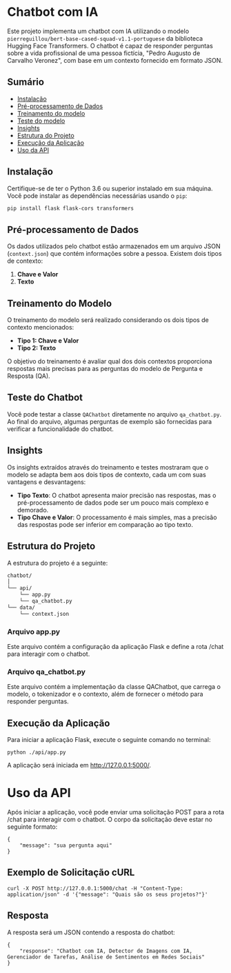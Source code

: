 # Chatbot com IA

Este projeto implementa um chatbot com IA utilizando o modelo `pierreguillou/bert-base-cased-squad-v1.1-portuguese` da biblioteca Hugging Face Transformers. O chatbot é capaz de responder perguntas sobre a vida profissional de uma pessoa fictícia, "Pedro Augusto de Carvalho Veronez", com base em um contexto fornecido em formato JSON.

## Sumário

- [Instalação](#instalação)
- [Pré-processamento de Dados](#pré-processamento-de-dados)
- [Treinamento do modelo](#treinamento-do-modelo)
- [Teste do modelo](#teste-do-chatbot)
- [Insights](#insights)
- [Estrutura do Projeto](#estrutura-do-projeto)
- [Execução da Aplicação](#execução-da-aplicação)
- [Uso da API](#uso-da-api)

## Instalação

Certifique-se de ter o Python 3.6 ou superior instalado em sua máquina. Você pode instalar as dependências necessárias usando o `pip`:

```bash
pip install flask flask-cors transformers
```
## Pré-processamento de Dados

Os dados utilizados pelo chatbot estão armazenados em um arquivo JSON (`context.json`) que contém informações sobre a pessoa. Existem dois tipos de contexto:

1. **Chave e Valor**
2. **Texto**

## Treinamento do Modelo

O treinamento do modelo será realizado considerando os dois tipos de contexto mencionados:

- **Tipo 1: Chave e Valor**
- **Tipo 2: Texto**

O objetivo do treinamento é avaliar qual dos dois contextos proporciona respostas mais precisas para as perguntas do modelo de Pergunta e Resposta (QA).

## Teste do Chatbot

Você pode testar a classe `QAChatbot` diretamente no arquivo `qa_chatbot.py`. Ao final do arquivo, algumas perguntas de exemplo são fornecidas para verificar a funcionalidade do chatbot.

## Insights

Os insights extraídos através do treinamento e testes mostraram que o modelo se adapta bem aos dois tipos de contexto, cada um com suas vantagens e desvantagens:

- **Tipo Texto**: O chatbot apresenta maior precisão nas respostas, mas o pré-processamento de dados pode ser um pouco mais complexo e demorado.
- **Tipo Chave e Valor**: O processamento é mais simples, mas a precisão das respostas pode ser inferior em comparação ao tipo texto.

## Estrutura do Projeto

A estrutura do projeto é a seguinte:

```bash
chatbot/
│
└── api/
    └── app.py    
    └── qa_chatbot.py
└── data/
    └── context.json
```

### Arquivo app.py
Este arquivo contém a configuração da aplicação Flask e define a rota /chat para interagir com o chatbot.

### Arquivo qa_chatbot.py
Este arquivo contém a implementação da classe QAChatbot, que carrega o modelo, o tokenizador e o contexto, além de fornecer o método para responder perguntas.



## Execução da Aplicação
Para iniciar a aplicação Flask, execute o seguinte comando no terminal:

```
python ./api/app.py
```
A aplicação será iniciada em http://127.0.0.1:5000/.

# Uso da API
Após iniciar a aplicação, você pode enviar uma solicitação POST para a rota /chat para interagir com o chatbot. O corpo da solicitação deve estar no seguinte formato:

```
{
    "message": "sua pergunta aqui"
}
```

## Exemplo de Solicitação cURL

```
curl -X POST http://127.0.0.1:5000/chat -H "Content-Type: application/json" -d '{"message": "Quais são os seus projetos?"}'
```
## Resposta
A resposta será um JSON contendo a resposta do chatbot:

```
{
    "response": "Chatbot com IA, Detector de Imagens com IA, Gerenciador de Tarefas, Análise de Sentimentos em Redes Sociais"
}
```